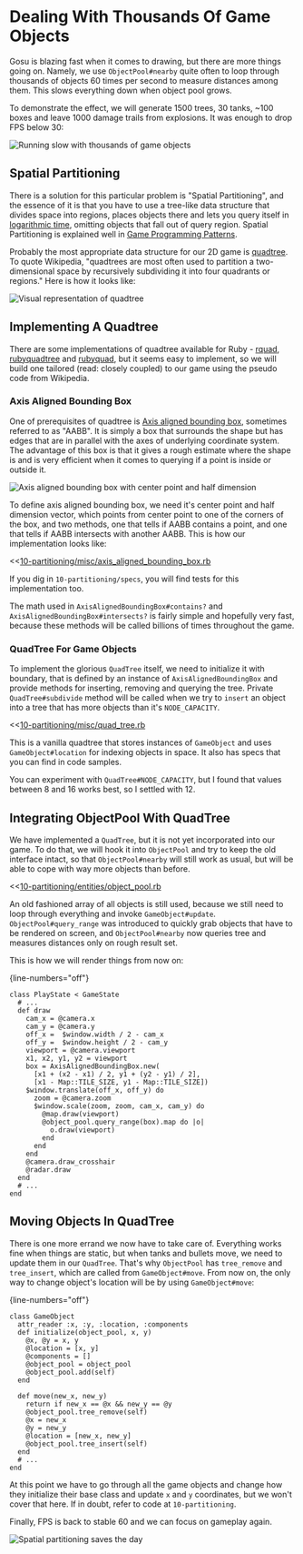 # Dealing With Thousands Of Game Objects

Gosu is blazing fast when it comes to drawing, but there are more things going on. Namely, we use
`ObjectPool#nearby` quite often to loop through thousands of objects 60 times per
second to measure distances among them. This slows everything down when object pool grows.

To demonstrate the effect, we will generate 1500 trees, 30 tanks, ~100 boxes and leave 1000 damage
trails from explosions. It was enough to drop FPS below 30:

![Running slow with thousands of game objects](images/45-slowness.png)

## Spatial Partitioning

There is a solution for this particular problem is "Spatial Partitioning", and the
essence of it is that you have to use a tree-like data structure that divides space into regions,
places objects there and lets you query itself in
[logarithmic time](http://en.wikipedia.org/wiki/Logarithmic_time#Logarithmic_time), omitting
objects that fall out of query region. Spatial Partitioning is explained well in
[Game Programming Patterns](http://gameprogrammingpatterns.com/spatial-partition.html).

Probably the most appropriate data structure for our 2D game is
[quadtree](http://en.wikipedia.org/wiki/Quadtree). To quote Wikipedia, "quadtrees are most often
used to partition a two-dimensional space by recursively subdividing it into four quadrants or
regions." Here is how it looks like:

![Visual representation of quadtree](images/43-quadtree.png)

## Implementing A Quadtree

There are some implementations of quadtree available for Ruby -
[rquad](https://github.com/cantino/rquad),
[rubyquadtree](https://github.com/danielgrigg/rubyquadtree) and
[rubyquad](https://github.com/bhelx/rubyquad), but it seems easy to implement, so we will build one
tailored (read: closely coupled) to our game using the pseudo code from Wikipedia.

### Axis Aligned Bounding Box

One of prerequisites of quadtree is [Axis aligned bounding
box](http://en.wikipedia.org/wiki/Minimum_bounding_box#Axis-aligned_minimum_bounding_box),
sometimes referred to as "AABB". It is simply a box that surrounds the shape but has edges that are
in parallel with the axes of underlying coordinate system. The advantage of this box is that it
gives a rough estimate where the shape is and is very efficient when it comes to querying if a
point is inside or outside it.

![Axis aligned bounding box with center point and half dimension](images/44-aabb.png)

To define axis aligned bounding box, we need it's center point and half dimension vector, which
points from center point to one of the corners of the box, and two methods, one that tells if AABB
contains a point, and one that tells if AABB intersects with another AABB. This is how our
implementation looks like:

<<[10-partitioning/misc/axis_aligned_bounding_box.rb](code/10-partitioning/misc/axis_aligned_bounding_box.rb)

If you dig in `10-partitioning/specs`, you will find tests for this implementation too.

The math used in `AxisAlignedBoundingBox#contains?` and `AxisAlignedBoundingBox#intersects?` is
fairly simple and hopefully very fast, because these methods will be called billions of times
throughout the game.

### QuadTree For Game Objects

To implement the glorious `QuadTree` itself, we need to initialize it with boundary, that is
defined by an instance of `AxisAlignedBoundingBox` and provide methods for inserting, removing and
querying the tree. Private `QuadTree#subdivide` method will be called when we try to `insert` an
object into a tree that has more objects than it's `NODE_CAPACITY`.

<<[10-partitioning/misc/quad_tree.rb](code/10-partitioning/misc/quad_tree.rb)

This is a vanilla quadtree that stores instances of `GameObject` and uses `GameObject#location` for
indexing objects in space. It also has specs that you can find in code samples.

You can experiment with `QuadTree#NODE_CAPACITY`, but I found that values between 8 and 16 works
best, so I settled with 12.

## Integrating ObjectPool With QuadTree

We have implemented a `QuadTree`, but it is not yet incorporated into our game. To do that, we will
hook it into `ObjectPool` and try to keep the old interface intact, so that `ObjectPool#nearby`
will still work as usual, but will be able to cope with way more objects than before.

<<[10-partitioning/entities/object_pool.rb](code/10-partitioning/entities/object_pool.rb)

An old fashioned array of all objects is still used, because we still need to loop through
everything and invoke `GameObject#update`. `ObjectPool#query_range` was introduced to quickly grab
objects that have to be rendered on screen, and `ObjectPool#nearby` now queries tree and measures
distances only on rough result set.

This is how we will render things from now on:

{line-numbers="off"}
~~~~~~~~
class PlayState < GameState
  # ...
  def draw
    cam_x = @camera.x
    cam_y = @camera.y
    off_x =  $window.width / 2 - cam_x
    off_y =  $window.height / 2 - cam_y
    viewport = @camera.viewport
    x1, x2, y1, y2 = viewport
    box = AxisAlignedBoundingBox.new(
      [x1 + (x2 - x1) / 2, y1 + (y2 - y1) / 2],
      [x1 - Map::TILE_SIZE, y1 - Map::TILE_SIZE])
    $window.translate(off_x, off_y) do
      zoom = @camera.zoom
      $window.scale(zoom, zoom, cam_x, cam_y) do
        @map.draw(viewport)
        @object_pool.query_range(box).map do |o|
          o.draw(viewport)
        end
      end
    end
    @camera.draw_crosshair
    @radar.draw
  end
  # ...
end
~~~~~~~~

## Moving Objects In QuadTree

There is one more errand we now have to take care of. Everything works fine when things are static,
but when tanks and bullets move, we need to update them in our `QuadTree`. That's why `ObjectPool`
has `tree_remove` and `tree_insert`, which are called from `GameObject#move`. From now on, the only
way to change object's location will be by using `GameObject#move`:

{line-numbers="off"}
~~~~~~~~
class GameObject
  attr_reader :x, :y, :location, :components
  def initialize(object_pool, x, y)
    @x, @y = x, y
    @location = [x, y]
    @components = []
    @object_pool = object_pool
    @object_pool.add(self)
  end

  def move(new_x, new_y)
    return if new_x == @x && new_y == @y
    @object_pool.tree_remove(self)
    @x = new_x
    @y = new_y
    @location = [new_x, new_y]
    @object_pool.tree_insert(self)
  end
  # ...
end
~~~~~~~~

At this point we have to go through all the game objects and change how they initialize their base
class and update `x` and `y` coordinates, but we won't cover that here. If in doubt, refer to code
at `10-partitioning`.

Finally, FPS is back to stable 60 and we can focus on gameplay again.

![Spatial partitioning saves the day](images/46-optimized.png)
